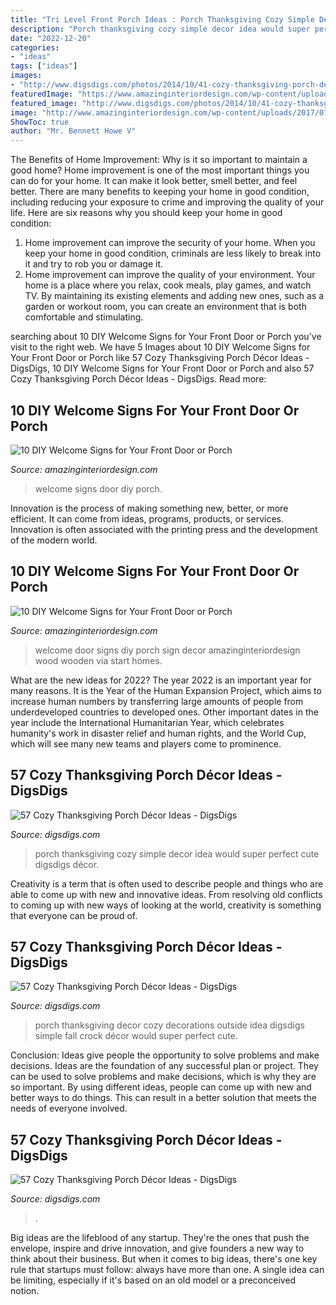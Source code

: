 ```yaml
---
title: "Tri Level Front Porch Ideas : Porch Thanksgiving Cozy Simple Decor Idea Would Super Perfect Cute Digsdigs Décor"
description: "Porch thanksgiving cozy simple decor idea would super perfect cute digsdigs décor"
date: "2022-12-20"
categories:
- "ideas"
tags: ["ideas"]
images:
- "http://www.digsdigs.com/photos/2014/10/41-cozy-thanksgiving-porch-decor-ideas-9-775x1034.jpg"
featuredImage: "https://www.amazinginteriordesign.com/wp-content/uploads/2017/07/10-Wonderful-DIY-Welcome-Signs-for-Your-Front-Door-or-Porch-fi.jpg"
featured_image: "http://www.digsdigs.com/photos/2014/10/41-cozy-thanksgiving-porch-decor-ideas-9-775x1034.jpg"
image: "http://www.amazinginteriordesign.com/wp-content/uploads/2017/07/10-Wonderful-DIY-Welcome-Signs-for-Your-Front-Door-or-Porch-2.jpg"
ShowToc: true
author: "Mr. Bennett Howe V"
---
```



The Benefits of Home Improvement: Why is it so important to maintain a good home?
Home improvement is one of the most important things you can do for your home. It can make it look better, smell better, and feel better. There are many benefits to keeping your home in good condition, including reducing your exposure to crime and improving the quality of your life. Here are six reasons why you should keep your home in good condition: 
1. Home improvement can improve the security of your home. When you keep your home in good condition, criminals are less likely to break into it and try to rob you or damage it. 
2. Home improvement can improve the quality of your environment. Your home is a place where you relax, cook meals, play games, and watch TV. By maintaining its existing elements and adding new ones, such as a garden or workout room, you can create an environment that is both comfortable and stimulating. 

	

		
searching about 10 DIY Welcome Signs for Your Front Door or Porch you've visit to the right web. We have 5 Images about 10 DIY Welcome Signs for Your Front Door or Porch like 57 Cozy Thanksgiving Porch Décor Ideas - DigsDigs, 10 DIY Welcome Signs for Your Front Door or Porch and also 57 Cozy Thanksgiving Porch Décor Ideas - DigsDigs. Read more:
		
    
## 10 DIY Welcome Signs For Your Front Door Or Porch

<img loading=lazy src="https://www.amazinginteriordesign.com/wp-content/uploads/2017/07/10-Wonderful-DIY-Welcome-Signs-for-Your-Front-Door-or-Porch-fi.jpg" onerror="this.onerror=null;this.src='https://tse3.mm.bing.net/th?id=OIP.-0dTXuBeLqRMDDyQuDxRegHaJ3&amp;pid=15.1';" alt="10 DIY Welcome Signs for Your Front Door or Porch">

_Source: amazinginteriordesign.com_

>welcome signs door diy porch. 

	

Innovation is the process of making something new, better, or more efficient. It can come from ideas, programs, products, or services. Innovation is often associated with the printing press and the development of the modern world.

    
## 10 DIY Welcome Signs For Your Front Door Or Porch

<img loading=lazy src="http://www.amazinginteriordesign.com/wp-content/uploads/2017/07/10-Wonderful-DIY-Welcome-Signs-for-Your-Front-Door-or-Porch-2.jpg" onerror="this.onerror=null;this.src='https://tse4.mm.bing.net/th?id=OIP.uc1jgk8mla2a4FT1LWOVfgHaJK&amp;pid=15.1';" alt="10 DIY Welcome Signs for Your Front Door or Porch">

_Source: amazinginteriordesign.com_

>welcome door signs diy porch sign decor amazinginteriordesign wood wooden via start homes. 

	

What are the new ideas for 2022?
The year 2022 is an important year for many reasons. It is the Year of the Human Expansion Project, which aims to increase human numbers by transferring large amounts of people from underdeveloped countries to developed ones. Other important dates in the year include the International Humanitarian Year, which celebrates humanity's work in disaster relief and human rights, and the World Cup, which will see many new teams and players come to prominence.

    
## 57 Cozy Thanksgiving Porch Décor Ideas - DigsDigs

<img loading=lazy src="https://www.digsdigs.com/photos/2014/10/41-cozy-thanksgiving-porch-decor-ideas-7.jpg" onerror="this.onerror=null;this.src='https://tse3.mm.bing.net/th?id=OIP.03HerP3iFQNAfV6c5A4v-QHaLH&amp;pid=15.1';" alt="57 Cozy Thanksgiving Porch Décor Ideas - DigsDigs">

_Source: digsdigs.com_

>porch thanksgiving cozy simple decor idea would super perfect cute digsdigs décor. 

	

Creativity is a term that is often used to describe people and things who are able to come up with new and innovative ideas. From resolving old conflicts to coming up with new ways of looking at the world, creativity is something that everyone can be proud of.

    
## 57 Cozy Thanksgiving Porch Décor Ideas - DigsDigs

<img loading=lazy src="http://www.digsdigs.com/photos/2014/10/41-cozy-thanksgiving-porch-decor-ideas-9-775x1034.jpg" onerror="this.onerror=null;this.src='https://tse3.mm.bing.net/th?id=OIP.lqsHbKmcPTqRhfOy1bwjagHaJ4&amp;pid=15.1';" alt="57 Cozy Thanksgiving Porch Décor Ideas - DigsDigs">

_Source: digsdigs.com_

>porch thanksgiving decor cozy decorations outside idea digsdigs simple fall crock décor would super perfect cute. 

	

Conclusion: Ideas give people the opportunity to solve problems and make decisions.
Ideas are the foundation of any successful plan or project. They can be used to solve problems and make decisions, which is why they are so important. By using different ideas, people can come up with new and better ways to do things. This can result in a better solution that meets the needs of everyone involved.

    
## 57 Cozy Thanksgiving Porch Décor Ideas - DigsDigs

<img loading=lazy src="https://www.digsdigs.com/photos/2014/10/41-cozy-thanksgiving-porch-decor-ideas-5.jpg" onerror="this.onerror=null;this.src='https://tse3.mm.bing.net/th?id=OIP.bbeUJlUP_c4pTTWU3sDiTgHaJ3&amp;pid=15.1';" alt="57 Cozy Thanksgiving Porch Décor Ideas - DigsDigs">

_Source: digsdigs.com_

>. 

	

Big ideas are the lifeblood of any startup. They're the ones that push the envelope, inspire and drive innovation, and give founders a new way to think about their business. But when it comes to big ideas, there's one key rule that startups must follow: always have more than one. A single idea can be limiting, especially if it's based on an old model or a preconceived notion.

